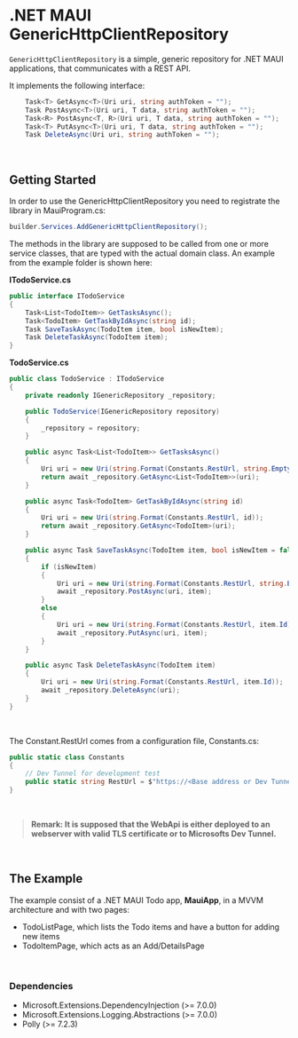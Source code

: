 # .NET MAUI GenericHttpClientRepository

`GenericHttpClientRepository` is a simple, generic repository for .NET MAUI applications, that communicates with a REST API.

It implements the following interface:

```csharp
    Task<T> GetAsync<T>(Uri uri, string authToken = "");
    Task PostAsync<T>(Uri uri, T data, string authToken = "");
    Task<R> PostAsync<T, R>(Uri uri, T data, string authToken = "");
    Task<T> PutAsync<T>(Uri uri, T data, string authToken = "");
    Task DeleteAsync(Uri uri, string authToken = "");
```

&nbsp;

## Getting Started

In order to use the GenericHttpClientRepository you need to registrate the library in MauiProgram.cs:

```csharp
builder.Services.AddGenericHttpClientRepository();
```

The methods in the library are supposed to be called from one or more service classes, that are typed with the actual domain class. 
An example from the example folder is shown here:


**ITodoService.cs**
```csharp
public interface ITodoService
{
    Task<List<TodoItem>> GetTasksAsync();
    Task<TodoItem> GetTaskByIdAsync(string id);
    Task SaveTaskAsync(TodoItem item, bool isNewItem);
    Task DeleteTaskAsync(TodoItem item);
}
```

**TodoService.cs**
```csharp
public class TodoService : ITodoService
{
    private readonly IGenericRepository _repository;

    public TodoService(IGenericRepository repository)
    {
        _repository = repository;
    }

    public async Task<List<TodoItem>> GetTasksAsync()
    {
        Uri uri = new Uri(string.Format(Constants.RestUrl, string.Empty));
        return await _repository.GetAsync<List<TodoItem>>(uri);
    }

    public async Task<TodoItem> GetTaskByIdAsync(string id)
    {
        Uri uri = new Uri(string.Format(Constants.RestUrl, id));
        return await _repository.GetAsync<TodoItem>(uri);
    }

    public async Task SaveTaskAsync(TodoItem item, bool isNewItem = false)
    {
        if (isNewItem)
        {
            Uri uri = new Uri(string.Format(Constants.RestUrl, string.Empty));
            await _repository.PostAsync(uri, item);
        }
        else
        {
            Uri uri = new Uri(string.Format(Constants.RestUrl, item.Id));
            await _repository.PutAsync(uri, item);
        }
    }

    public async Task DeleteTaskAsync(TodoItem item)
    {
        Uri uri = new Uri(string.Format(Constants.RestUrl, item.Id));
        await _repository.DeleteAsync(uri);
    }
}
```
&nbsp;

The Constant.RestUrl comes from a configuration file, Constants.cs:

```csharp
public static class Constants
{
    // Dev Tunnel for development test
    public static string RestUrl = $"https://<Base address or Dev Tunnel>/todoitems/{{0}}";
}
```
&nbsp;
> **Remark: It is supposed that the WebApi is either deployed to an webserver with valid TLS certificate or to Microsofts Dev Tunnel.**


&nbsp;

## The Example

The example consist of a .NET MAUI Todo app, **MauiApp**,  in a MVVM architecture and with two pages: 
- TodoListPage, which lists the Todo items and have a button for adding new items
- TodoItemPage, which acts as an Add/DetailsPage



&nbsp;

### Dependencies

- Microsoft.Extensions.DependencyInjection (>= 7.0.0)
- Microsoft.Extensions.Logging.Abstractions (>= 7.0.0)
- Polly (>= 7.2.3)